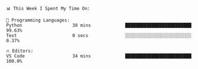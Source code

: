 <!--START_SECTION:waka-->
```text
📊 This Week I Spent My Time On: 

💬 Programming Languages: 
Python                   38 mins             █████████████████████████   99.63% 
Text                     0 secs              ░░░░░░░░░░░░░░░░░░░░░░░░░   0.37%

🔥 Editors: 
VS Code                  34 mins             █████████████████████████   100.0%
```


<!--END_SECTION:waka-->
